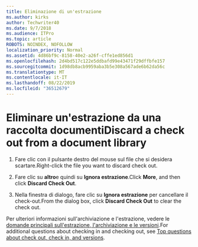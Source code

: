 ```yaml
---
title: Eliminazione di un'estrazione
ms.author: kirks
author: Techwriter40
ms.date: 9/7/2018
ms.audience: ITPro
ms.topic: article
ROBOTS: NOINDEX, NOFOLLOW
localization_priority: Normal
ms.assetid: 4d86bf9c-8158-40e2-a26f-cffe1ed856d1
ms.openlocfilehash: 2d4bd517c122e5ddbafd99e43471f29dffbfe157
ms.sourcegitcommit: 1d98db8acb9959aba3b5e308a567ade6b62da56c
ms.translationtype: MT
ms.contentlocale: it-IT
ms.lasthandoff: 08/22/2019
ms.locfileid: "36512679"
---
```

# <a name="discard-a-check-out-from-a-document-library"></a><span data-ttu-id="17ae7-102">Eliminare un'estrazione da una raccolta documenti</span><span class="sxs-lookup"><span data-stu-id="17ae7-102">Discard a check out from a document library</span></span>

1. <span data-ttu-id="17ae7-103">Fare clic con il pulsante destro del mouse sul file che si desidera scartare.</span><span class="sxs-lookup"><span data-stu-id="17ae7-103">Right-click the file you want to discard check out.</span></span>
    
2. <span data-ttu-id="17ae7-104">Fare clic su **altro**e quindi su **Ignora estrazione**.</span><span class="sxs-lookup"><span data-stu-id="17ae7-104">Click **More**, and then click **Discard Check Out**.</span></span> 
    
3. <span data-ttu-id="17ae7-105">Nella finestra di dialogo, fare clic su **Ignora estrazione** per cancellare il check-out.</span><span class="sxs-lookup"><span data-stu-id="17ae7-105">From the dialog box, click **Discard Check Out** to clear the check out.</span></span> 
    
<span data-ttu-id="17ae7-106">Per ulteriori informazioni sull'archiviazione e l'estrazione, vedere le [domande principali sull'estrazione, l'archiviazione e le versioni](https://go.microsoft.com/fwlink/?linkid=2018786).</span><span class="sxs-lookup"><span data-stu-id="17ae7-106">For additional questions about checking in and checking out, see [Top questions about check out, check in, and versions](https://go.microsoft.com/fwlink/?linkid=2018786).</span></span>
  

